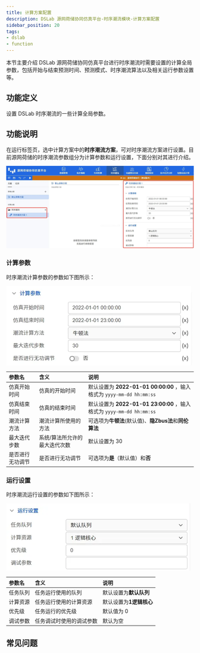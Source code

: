 ```yaml
---
title: 计算方案配置
description: DSLab 源网荷储协同仿真平台-时序潮流模块-计算方案配置
sidebar_position: 20
tags:
- dslab
- function
---
```


本节主要介绍 DSLab 源网荷储协同仿真平台进行时序潮流时需要设置的计算全局参数，包括开始与结束预测时间、预测模式、时序潮流算法以及相关运行参数设置等。

## 功能定义

设置 DSLab 时序潮流的一些计算全局参数。

## 功能说明

在运行标签页，选中计算方案中的**时序潮流方案**，可对时序潮流方案进行设置。目前源网荷储的时序潮流参数组分为计算参数和运行设置，下面分别对其进行介绍。

![时序潮流计算方案](./configuration.png "时序潮流计算方案")

### 计算参数

时序潮流计算参数的参数如下图所示：

![时序潮流计算参数](./basic.png "时序潮流计算参数")

| 参数名 | 含义 | 说明 |
| :--- | :--- | :--- | 
| 仿真开始时间 | 仿真的开始时间 | 默认设置为 **2022-01-01 00:00:00** ，输入格式为 `yyyy-mm-dd hh:mm:ss` |
| 仿真结束时间 | 仿真的结束时间 | 默认设置为 **2022-01-01 23:00:00** ，输入格式为 `yyyy-mm-dd hh:mm:ss` |
| 潮流计算方法 | 潮流计算所使用的方法 | 可选项为**牛顿法**(默认值)、**隐Zbus法**和**同伦算法**|
| 最大迭代步数 | 系统/算法所允许的最大迭代次数 | 默认设置为 30|
| 是否进行无功调节 | 是否进行无功调节 | 可选项为**是**（默认值）和**否** |


### 运行设置

时序潮流运行设置的参数如下图所示：

![时序潮流运行设置](./run.png "时序潮流运行设置")

| 参数名 | 含义 | 说明 |
| :--- | :--- | :--- | 
| 任务队列 | 任务运行使用的队列 | 默认设置为**默认队列** |
| 计算资源 | 任务运行使用的计算资源 | 默认设置为**1逻辑核心** |
| 优先级 | 任务运行的优先级 | 默认值为 0 |
| 调试参数 | 任务调试时使用的调试参数 | 默认为空 |

## 常见问题
